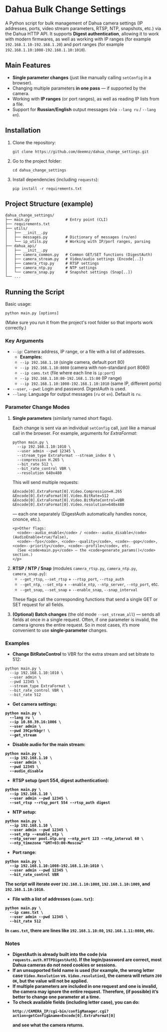 <h1>Dahua Bulk Change Settings</h1>

<p>
A Python script for bulk management of Dahua camera settings (IP addresses, ports, video stream parameters, 
RTSP, NTP, snapshots, etc.) via the Dahua HTTP API. It supports <strong>Digest authentication</strong>, 
allowing it to work with modern firmwares, as well as working with IP ranges 
(for example <code>192.168.1.10-192.168.1.20</code>) and port ranges 
(for example <code>192.168.1.10:1008-192.168.1.10:1010</code>).
</p>

<h2>Main Features</h2>
<ul>
  <li><strong>Single parameter changes</strong> (just like manually calling <code>setConfig</code> in a browser).</li>
  <li>Changing multiple parameters <strong>in one pass</strong> — if supported by the camera.</li>
  <li>Working with <strong>IP ranges</strong> (or port ranges), as well as reading IP lists from a file.</li>
  <li>Support for <strong>Russian/English</strong> output messages (via <code>--lang ru</code> / <code>--lang en</code>).</li>
</ul>

<h2>Installation</h2>
<ol>
  <li>Clone the repository:
    <pre><code>git clone https://github.com/deemnz/dahua_change_settings.git</code></pre>
  </li>
  <li>Go to the project folder:
    <pre><code>cd dahua_change_settings</code></pre>
  </li>
  <li>Install dependencies (including <code>requests</code>):
    <pre><code>pip install -r requirements.txt</code></pre>
  </li>
</ol>

<h2>Project Structure (example)</h2>
<pre><code>dahua_change_settings/
├── main.py                # Entry point (CLI)
├── requirements.txt
├── utils/
│   ├── __init__.py
│   ├── messages.py        # Dictionary of messages (ru/en)
│   └── ip_utils.py        # Working with IP/port ranges, parsing
├── dahua_api/
│   ├── __init__.py
│   ├── camera_common.py   # Common GET/SET functions (DigestAuth)
│   ├── camera_stream.py   # Video/audio settings (Encode[..])
│   ├── camera_rtsp.py     # RTSP settings
│   ├── camera_ntp.py      # NTP settings
│   └── camera_snap.py     # Snapshot settings (Snap[..])
└── ...
</code></pre>

<h2>Running the Script</h2>
<p>
Basic usage:
</p>
<pre><code>python main.py [options]
</code></pre>
<p>
(Make sure you run it from the project's root folder so that imports work correctly.)
</p>

<h3>Key Arguments</h3>
<ul>
  <li><code>--ip</code>: Camera address, IP range, or a file with a list of addresses.
    <ul>
      <li><strong>Examples:</strong></li>
      <li><code>--ip 192.168.1.10</code> (single camera, default port 80)</li>
      <li><code>--ip 192.168.1.10:8080</code> (camera with non-standard port 8080)</li>
      <li><code>--ip cams.txt</code> (file where each line is <code>ip:port</code>)</li>
      <li><code>--ip 192.168.1.10:80-192.168.1.15:80</code> (IP range)</li>
      <li><code>--ip 192.168.1.10:1008-192.168.1.10:1010</code> (same IP, different ports)</li>
    </ul>
  </li>
  <li><code>--user</code>, <code>--pwd</code>: Login and password. DigestAuth is used.</li>
  <li><code>--lang</code>: Language for output messages (<code>ru</code> or <code>en</code>). Default is <code>ru</code>.</li>
</ul>

<h3>Parameter Change Modes</h3>
<ol>
  <li>
    <strong>Single parameters</strong> (similarly named short flags).
    <p>
      Each change is sent via an individual <code>setConfig</code> call, just like a manual call in the browser.
      For example, arguments for <em>ExtraFormat</em>:
    </p>
    <pre><code>python main.py \
  --ip 192.168.1.10:1010 \
  --user admin --pwd 12345 \
  --stream_type ExtraFormat --stream_index 0 \
  --compression H.265 \
  --bit_rate 512 \
  --bit_rate_control VBR \
  --resolution 640x480
</code></pre>
    <p>
      This will send multiple requests:
    </p>
    <pre><code>&Encode[0].ExtraFormat[0].Video.Compression=H.265
&Encode[0].ExtraFormat[0].Video.BitRate=512
&Encode[0].ExtraFormat[0].Video.BitRateControl=VBR
&Encode[0].ExtraFormat[0].Video.resolution=640x480
</code></pre>
    <p>— each one separately (DigestAuth automatically handles nonce, cnonce, etc.).</p>

    <p>Other flags:
      <code>--audio_enable</code> / <code>--audio_disable</code> (AudioEnable=true/false),
      <code>--fps</code>, <code>--quality</code>, <code>--gop</code>, <code>--priority</code>, <code>--profile</code>, etc.
      (See <code>main.py</code> — the <code>generate_params()</code> section.)
    </p>
  </li>
  <li>
    <strong>RTSP / NTP / Snap</strong> (modules <code>camera_rtsp.py</code>, <code>camera_ntp.py</code>, <code>camera_snap.py</code>):
    <ul>
      <li><code>--get_rtsp</code>, <code>--set_rtsp</code> + <code>--rtsp_port</code>, <code>--rtsp_auth</code></li>
      <li><code>--get_ntp</code>, <code>--set_ntp</code> + <code>--enable_ntp</code>, <code>--ntp_server</code>, <code>--ntp_port</code>, etc.</li>
      <li><code>--get_snap</code>, <code>--set_snap</code> + <code>--enable_snap</code>, <code>--snap_interval</code></li>
    </ul>
    <p>
      These flags call the corresponding functions that send a single GET or SET request for all fields.
    </p>
  </li>
  <li>
    <strong>(Optional) Batch changes</strong> (the old mode <code>--set_stream_all</code>)
    — sends all fields at once in a single request. Often, if one parameter is invalid, the camera ignores the entire request.
    So in most cases, it’s more convenient to use <strong>single-parameter</strong> changes.
  </li>
</ol>

<h3>Examples</h3>
<ul>
  <li><strong>Change BitRateControl</strong> to VBR for the extra stream and set bitrate to 512:</li>
</ul>
<pre><code>python main.py \
  --ip 192.168.1.10:1010 \
  --user admin \
  --pwd 12345 \
  --stream_type ExtraFormat \
  --bit_rate_control VBR \
  --bit_rate 512
</code></pre>

<ul>
  <li><strong>Get camera settings:</li>
</ul>

<pre><code>python main.py \
  --lang ru \
  --ip 10.88.39.16:1006 \
  --user admin \
  --pwd 39Cprkbgr! \
  --get_stream
</code></pre>

<ul>
  <li><strong>Disable audio</strong> for the main stream:</li>
</ul>
<pre><code>python main.py \
  --ip 192.168.1.10 \
  --user admin \
  --pwd 12345 \
  --audio_disable
</code></pre>

<ul>
  <li><strong>RTSP setup</strong> (port 554, digest authentication):</li>
</ul>
<pre><code>python main.py \
  --ip 192.168.1.10 \
  --user admin --pwd 12345 \
  --set_rtsp --rtsp_port 554 --rtsp_auth digest
</code></pre>

<ul>
  <li><strong>NTP setup</strong>:</li>
</ul>
<pre><code>python main.py \
  --ip 192.168.1.10 \
  --user admin --pwd 12345 \
  --set_ntp --enable_ntp \
  --ntp_server pool.ntp.org --ntp_port 123 --ntp_interval 60 \
  --ntp_timezone "GMT+03:00-Moscow"
</code></pre>

<ul>
  <li><strong>Port range</strong>:</li>
</ul>
<pre><code>python main.py \
  --ip 192.168.1.10:1008-192.168.1.10:1010 \
  --user admin --pwd 12345 \
  --bit_rate_control VBR
</code></pre>
<p>
The script will iterate over <code>192.168.1.10:1008</code>, <code>192.168.1.10:1009</code>, and <code>192.168.1.10:1010</code>.
</p>

<ul>
  <li><strong>File with a list of addresses</strong> (<code>cams.txt</code>):</li>
</ul>
<pre><code>python main.py \
  --ip cams.txt \
  --user admin --pwd 12345 \
  --bit_rate 512
</code></pre>
<p>In <code>cams.txt</code>, there are lines like <code>192.168.1.10:80</code>, <code>192.168.1.11:8080</code>, etc.</p>

<h3>Notes</h3>
<ul>
  <li><strong>DigestAuth</strong> is already built into the code (via <code>requests.auth.HTTPDigestAuth</code>).
    If the login/password are correct, most Dahua cameras do not need cookies or sessions.
  </li>
  <li>If an unsupported field name is used (for example, the wrong letter case
    <code>Video.Resolution</code> vs. <code>Video.resolution</code>), the camera will return <code>200 OK</code>,
    but the value will not be applied.
  </li>
  <li>If multiple parameters are included in one request and one is invalid, the camera may ignore the entire request.
    Therefore, (if possible) it’s better to <strong>change one parameter at a time</strong>.
  </li>
  <li>To check available fields (including letter case), you can do:
    <pre><code>http://CAMERA_IP/cgi-bin/configManager.cgi?action=getConfig&amp;name=Encode[0].ExtraFormat[0]</code></pre>
    and see what the camera returns.
  </li>
</ul>
